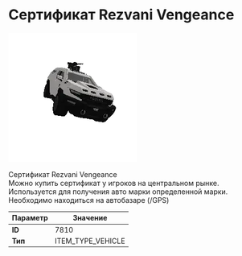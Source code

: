 # Сертификат Rezvani Vengeance

![Item Image](../img/7810.webp?raw=true)

Сертификат Rezvani Vengeance<br>Можно купить сертификат у игроков на центральном рынке.<br>Используется для получения авто марки определенной марки.<br>Необходимо находиться на автобазаре (/GPS)


| Параметр | Значение |
|----------|----------|
| **ID** | 7810 |
| **Тип** | ITEM_TYPE_VEHICLE |

